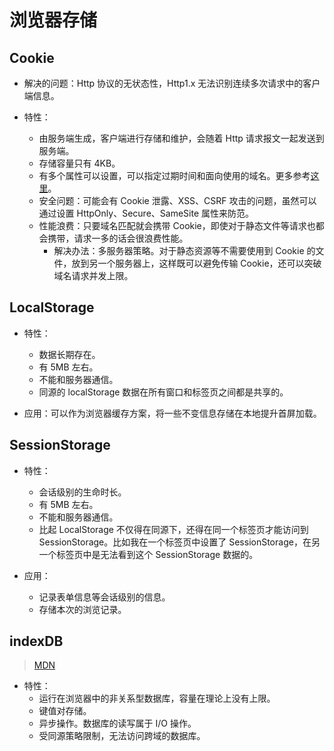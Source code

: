 # 浏览器存储

## Cookie

- 解决的问题：Http 协议的无状态性，Http1.x 无法识别连续多次请求中的客户端信息。

- 特性：
  - 由服务端生成，客户端进行存储和维护，会随着 Http 请求报文一起发送到服务端。
  - 存储容量只有 4KB。
  - 有多个属性可以设置，可以指定过期时间和面向使用的域名。更多参考[这里](http://notes.dangosky.com/JavaScript/cookie%E5%92%8Csession.html#cookie)。
  - 安全问题：可能会有 Cookie 泄露、XSS、CSRF 攻击的问题，虽然可以通过设置 HttpOnly、Secure、SameSite 属性来防范。
  - 性能浪费：只要域名匹配就会携带 Cookie，即使对于静态文件等请求也都会携带，请求一多的话会很浪费性能。
    - 解决办法：多服务器策略。对于静态资源等不需要使用到 Cookie 的文件，放到另一个服务器上，这样既可以避免传输 Cookie，还可以突破域名请求并发上限。

## LocalStorage

- 特性：
  - 数据长期存在。
  - 有 5MB 左右。
  - 不能和服务器通信。
  - 同源的 localStorage 数据在所有窗口和标签页之间都是共享的。

- 应用：可以作为浏览器缓存方案，将一些不变信息存储在本地提升首屏加载。


## SessionStorage

- 特性：
  - 会话级别的生命时长。
  - 有 5MB 左右。
  - 不能和服务器通信。
  - 比起 LocalStorage 不仅得在同源下，还得在同一个标签页才能访问到 SessionStorage。比如我在一个标签页中设置了 SessionStorage，在另一个标签页中是无法看到这个 SessionStorage 数据的。

- 应用：
  - 记录表单信息等会话级别的信息。
  - 存储本次的浏览记录。

## indexDB

> [MDN](https://developer.mozilla.org/zh-CN/docs/Web/API/IndexedDB_API/Using_IndexedDB)

- 特性：
  - 运行在浏览器中的非关系型数据库，容量在理论上没有上限。
  - 键值对存储。
  - 异步操作。数据库的读写属于 I/O 操作。
  - 受同源策略限制，无法访问跨域的数据库。
